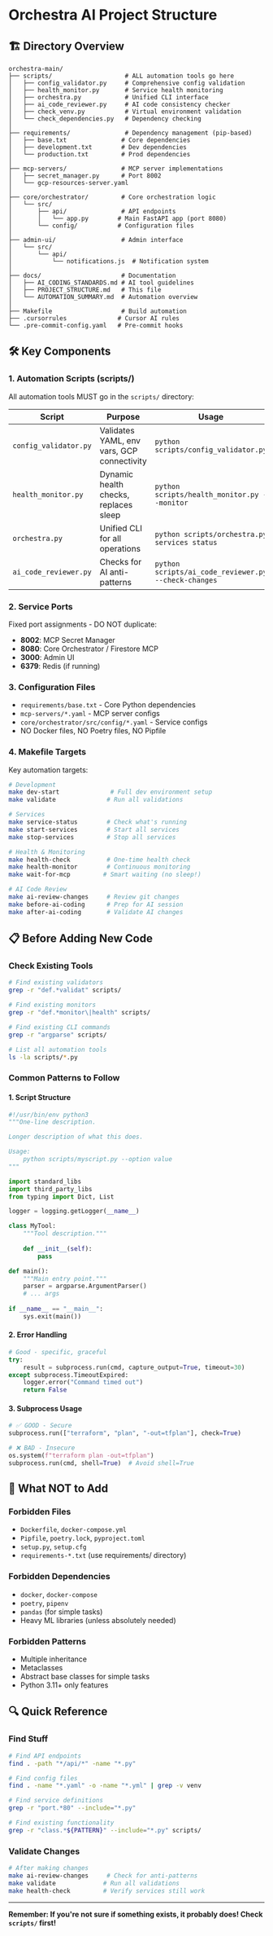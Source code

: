 # Orchestra AI Project Structure

## 🏗️ Directory Overview

```
orchestra-main/
├── scripts/                    # ALL automation tools go here
│   ├── config_validator.py     # Comprehensive config validation
│   ├── health_monitor.py       # Service health monitoring
│   ├── orchestra.py            # Unified CLI interface
│   ├── ai_code_reviewer.py     # AI code consistency checker
│   ├── check_venv.py           # Virtual environment validation
│   └── check_dependencies.py   # Dependency checking
│
├── requirements/               # Dependency management (pip-based)
│   ├── base.txt               # Core dependencies
│   ├── development.txt        # Dev dependencies
│   └── production.txt         # Prod dependencies
│
├── mcp-servers/               # MCP server implementations
│   ├── secret_manager.py      # Port 8002
│   └── gcp-resources-server.yaml
│
├── core/orchestrator/         # Core orchestration logic
│   └── src/
│       ├── api/               # API endpoints
│       │   └── app.py        # Main FastAPI app (port 8080)
│       └── config/           # Configuration files
│
├── admin-ui/                  # Admin interface
│   └── src/
│       └── api/
│           └── notifications.js  # Notification system
│
├── docs/                      # Documentation
│   ├── AI_CODING_STANDARDS.md # AI tool guidelines
│   ├── PROJECT_STRUCTURE.md   # This file
│   └── AUTOMATION_SUMMARY.md  # Automation overview
│
├── Makefile                   # Build automation
├── .cursorrules              # Cursor AI rules
└── .pre-commit-config.yaml   # Pre-commit hooks
```

## 🛠️ Key Components

### **1. Automation Scripts (scripts/)**
All automation tools MUST go in the `scripts/` directory:

| Script | Purpose | Usage |
|--------|---------|-------|
| `config_validator.py` | Validates YAML, env vars, GCP connectivity | `python scripts/config_validator.py` |
| `health_monitor.py` | Dynamic health checks, replaces sleep | `python scripts/health_monitor.py --monitor` |
| `orchestra.py` | Unified CLI for all operations | `python scripts/orchestra.py services status` |
| `ai_code_reviewer.py` | Checks for AI anti-patterns | `python scripts/ai_code_reviewer.py --check-changes` |

### **2. Service Ports**
Fixed port assignments - DO NOT duplicate:
- **8002**: MCP Secret Manager
- **8080**: Core Orchestrator / Firestore MCP
- **3000**: Admin UI
- **6379**: Redis (if running)

### **3. Configuration Files**
- `requirements/base.txt` - Core Python dependencies
- `mcp-servers/*.yaml` - MCP server configs
- `core/orchestrator/src/config/*.yaml` - Service configs
- NO Docker files, NO Poetry files, NO Pipfile

### **4. Makefile Targets**
Key automation targets:
```bash
# Development
make dev-start              # Full dev environment setup
make validate              # Run all validations

# Services
make service-status        # Check what's running
make start-services        # Start all services
make stop-services         # Stop all services

# Health & Monitoring
make health-check          # One-time health check
make health-monitor        # Continuous monitoring
make wait-for-mcp         # Smart waiting (no sleep!)

# AI Code Review
make ai-review-changes     # Review git changes
make before-ai-coding      # Prep for AI session
make after-ai-coding       # Validate AI changes
```

## 📋 Before Adding New Code

### **Check Existing Tools**
```bash
# Find existing validators
grep -r "def.*validat" scripts/

# Find existing monitors
grep -r "def.*monitor\|health" scripts/

# Find existing CLI commands
grep -r "argparse" scripts/

# List all automation tools
ls -la scripts/*.py
```

### **Common Patterns to Follow**

#### **1. Script Structure**
```python
#!/usr/bin/env python3
"""One-line description.

Longer description of what this does.

Usage:
    python scripts/myscript.py --option value
"""

import standard_libs
import third_party_libs
from typing import Dict, List

logger = logging.getLogger(__name__)

class MyTool:
    """Tool description."""
    
    def __init__(self):
        pass

def main():
    """Main entry point."""
    parser = argparse.ArgumentParser()
    # ... args
    
if __name__ == "__main__":
    sys.exit(main())
```

#### **2. Error Handling**
```python
# Good - specific, graceful
try:
    result = subprocess.run(cmd, capture_output=True, timeout=30)
except subprocess.TimeoutExpired:
    logger.error("Command timed out")
    return False
```

#### **3. Subprocess Usage**
```python
# ✅ GOOD - Secure
subprocess.run(["terraform", "plan", "-out=tfplan"], check=True)

# ❌ BAD - Insecure
os.system(f"terraform plan -out=tfplan")
subprocess.run(cmd, shell=True)  # Avoid shell=True
```

## 🚫 What NOT to Add

### **Forbidden Files**
- `Dockerfile`, `docker-compose.yml`
- `Pipfile`, `poetry.lock`, `pyproject.toml`
- `setup.py`, `setup.cfg`
- `requirements-*.txt` (use requirements/ directory)

### **Forbidden Dependencies**
- `docker`, `docker-compose`
- `poetry`, `pipenv`
- `pandas` (for simple tasks)
- Heavy ML libraries (unless absolutely needed)

### **Forbidden Patterns**
- Multiple inheritance
- Metaclasses
- Abstract base classes for simple tasks
- Python 3.11+ only features

## 🔍 Quick Reference

### **Find Stuff**
```bash
# Find API endpoints
find . -path "*/api/*" -name "*.py"

# Find config files
find . -name "*.yaml" -o -name "*.yml" | grep -v venv

# Find service definitions
grep -r "port.*80" --include="*.py"

# Find existing functionality
grep -r "class.*${PATTERN}" --include="*.py" scripts/
```

### **Validate Changes**
```bash
# After making changes
make ai-review-changes     # Check for anti-patterns
make validate             # Run all validations
make health-check         # Verify services still work
```

---

**Remember: If you're not sure if something exists, it probably does! Check `scripts/` first!** 